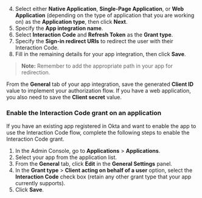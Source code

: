 4. Select either **Native Application**, **Single-Page Application**, or **Web Application** (depending on the type of application that you are working on) as the **Application type**, then click **Next**.
5. Specify the **App integration name**.
6. Select **Interaction Code** and **Refresh Token** as the **Grant type**.
7. Specify the **Sign-in redirect URIs** to redirect the user with their Interaction Code.
8. Fill in the remaining details for your app integration, then click **Save**.

> **Note:**  Remember to add the appropriate path in your app for redirection.

From the **General** tab of your app integration, save the generated **Client ID** value to implement your authorization flow. If you have a web application, you also need to save the **Client secret** value.

### Enable the Interaction Code grant on an application

If you have an existing app registered in Okta and want to enable the app to use the Interaction Code flow, complete the following steps to enable the Interaction Code grant.

1. In the Admin Console, go to **Applications** > **Applications**.
2. Select your app from the application list.
3. From the **General** tab, click **Edit** in the **General Settings** panel.
4. In the **Grant type** > **Client acting on behalf of a user** option, select the **Interaction Code** check box (retain any other grant type that your app currently supports).
5. Click **Save**.
